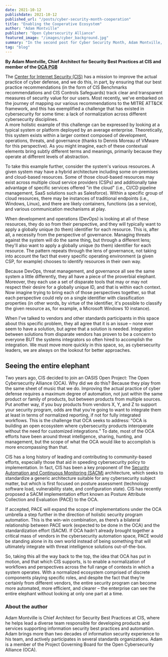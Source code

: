 ```yaml
---
date: 2021-10-12
publishdate: 2021-10-12
published_url: "/posts/cyber-security-month-cooperation"
title: "Enabling the Cooperative Ecosystem"
author: "Adam Montville"
publisher: "Open Cybersecurity Alliance"
featured_image: "/images/cyber_background.jpg"
summary: "In the second post for Cyber Security Month, Adam Montville, Chief Architect for Security Best Practices at CIS, is discussing how and why the OCA is working to enable a normalization of workflows and perspectives across the full range of contexts in which a system operates."
tag: "blog"
---
```



**By Adam Montville, Chief Architect for Security Best Practices at CIS and member of the [OCA PGB](https://github.com/opencybersecurityalliance/oasis-open-project/blob/master/PROJECT-GOVERNING-BOARD.md)**


The [Center for Internet Security (CIS)](https://www.cisecurity.org/) has a mission to improve the actual practice of cyber defense, and we do this, in part, by ensuring that our best practice recommendations (in the form of CIS Benchmarks recommendations and CIS Controls Safeguards) track clear and transparent measures of security value for our users. Most recently, we've embarked on the journey of mapping our various recommendations to the MITRE ATT&CK framework, and this has exemplified a challenge that has existed in cybersecurity for some time: a lack of normalization across different cybersecurity disciplines.   
A more holistic example of this challenge can be expressed by looking at a typical system or platform deployed by an average enterprise. Theoretically, this system exists within a larger context composed of development, operations, threats, and governance (thanks to Dennis Moreau of VMware for this perspective). As you might imagine, each of these contextual elements bring subtly different terms and meanings, primarily because they operate at different levels of abstraction.   

To take this example further, consider the system's various resources. A given system may have a hybrid architecture including some on-premises and cloud-based resources. Some of those cloud-based resources may exist across multiple cloud service providers (CSPs) and additionally take advantage of specific services offered "in the cloud" (i.e., CI/CD pipeline management, SaaS solutions such as Salesforce). Within a specific group of cloud resources, there may be instances of traditional endpoints (i.e., Windows, Linux), and there are likely containers, functions (as a service), and various communication mechanisms at play.   

When development and operations (DevOps) is looking at all of these resources, they do so from their perspective, and they will typically want to apply a globally unique (to them) identifier for each resource. This is, after all, a necessity from the perspective of governance. Managing threats against the system will do the same thing, but through a different lens; they'll also want to apply a globally unique (to them) identifier for each resource. The pattern repeats through the lens of governance, not taking into account the fact that every specific operating environment (a given CSP, for example) chooses to identify resources in their own way.   

Because DevOps, threat management, and governance all see the same system a little differently, they all have a piece of the proverbial elephant. Moreover, they each use a set of disparate tools that may or may not respect their desire for a globally unique ID, and that is within each context. Now imagine trying to bring each of those perspectives together, so that each perspective could rely on a single identifier with classification properties (in other words, by virtue of the identifier, it's possible to classify the given resource as, for example, a Microsoft Windows 10 instance).   

When I've talked to vendors and other standards participants in this space about this specific problem, they all agree that it is an issue – none ever seem to have a solution, but agree that a solution is needed. Integration between solutions from disparate vendors has proven to be a concern to everyone BUT the systems integrators so often hired to accomplish the integration. We must move more quickly in this space, so, as cybersecurity leaders, we are always on the lookout for better approaches.   

## Seeing the entire elephant

Two years ago, CIS decided to join an OASIS Open Project: The Open Cybersecurity Alliance (OCA). Why did we do this? Because they play from the same sheet of music that we do. Improving the actual practice of cyber defense requires a maximum degree of automation, not just within the same product or family of products, but between products from multiple sources. Put another way, if you buy products from vendors X, Y, and Z to support your security program, odds are that you’re going to want to integrate them at least in terms of normalized reporting, if not for fully integrated workflows. This is the challenge that OCA seeks to address: “OCA is building an open ecosystem where cybersecurity products interoperate without the need for customized integrations.” To date, most of the OCA efforts have been around threat intelligence, sharing, hunting, and management, but the scope of what the OCA would like to accomplish is more encompassing than that.

CIS has a long history of leading and contributing to community-based efforts, especially those that aid in speeding cybersecurity policy to implementation. In fact, CIS has been a key proponent of the [Security Automation and Continuous Monitoring (SACM)](https://datatracker.ietf.org/wg/sacm/charter/) architecture, which seeks to standardize a generic architecture suitable for any cybersecurity subject matter, but which is first focused on posture assessment (technology software load, vulnerability state, and configuration state). CIS has recently proposed a SACM implementation effort known as Posture Attribute Collection and Evaluation (PACE) to the OCA.

If accepted, PACE will expand the scope of implementations under the OCA umbrella a step further in the direction of holistic security program automation. This is the win-win combination, as there’s a bilateral relationship between PACE work (expected to be done in the OCA) and the standardization effort (SACM). If OCA hadn’t already brought together a critical mass of vendors in the cybersecurity automation space, PACE would be standing alone in its own world instead of being something that will ultimately integrate with threat intelligence solutions out-of-the-box.

So, taking this all the way back to the top, the idea that OCA has put in motion, and that which CIS supports, is to enable a normalization of workflows and perspectives across the full range of contexts in which a system operates. With a normalized ecosystem comprised of discrete components playing specific roles, and despite the fact that they’re certainly from different vendors, the entire security program can become more automated, more efficient, and clearer – the enterprise can see the entire elephant without looking at only one part at a time.

### About the author
Adam Montville is Chief Architect for Security Best Practices at CIS, where he helps lead a diverse team responsible for developing products and services supporting information security best practices and automation. Adam brings more than two decades of information security experience to his team, and actively participates in several standards organizations. Adam is a member of the Project Governing Board for the Open Cybersecurity Alliance (OCA).
